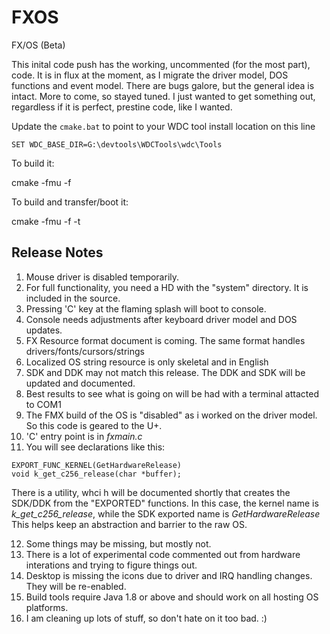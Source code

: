 # FXOS
FX/OS (Beta)

This inital code push has the working, uncommented (for the most part), code.  It is in flux at the moment, as I migrate the driver model, DOS functions and event model.  There are bugs galore, but the general idea is intact.  More to come, so stayed tuned.  I just wanted to get something out, regardless if it is perfect, prestine code, like I wanted.

Update the ```cmake.bat``` to point to your WDC tool install location on this line

```
SET WDC_BASE_DIR=G:\devtools\WDCTools\wdc\Tools
```

To build it:

cmake -fmu -f

To build and transfer/boot it:

cmake -fmu -f -t


## Release Notes
1) Mouse driver is disabled temporarily.
2) For full functionality, you need a HD with the "system" directory. It is included in the source.
3) Pressing 'C' key at the flaming splash will boot to console.
4) Console needs adjustments after keyboard driver model and DOS updates.  
5) FX Resource format document is coming.  The same format handles drivers/fonts/cursors/strings
6) Localized OS string resource is only skeletal and in English
7) SDK and DDK may not match this release.  The DDK and SDK will be updated and documented.
8) Best results to see what is going on will be had with a terminal attacted to COM1
9) The FMX build of the OS is "disabled" as i worked on the driver model.  So this code is geared to the U+.
10) 'C' entry point is in *fxmain.c*
11) You will see declarations like this:

```
EXPORT_FUNC_KERNEL(GetHardwareRelease)
void k_get_c256_release(char *buffer);
```
There is a utility, whci h will be documented shortly that creates the SDK/DDK from the "EXPORTED" functions.  In this case, the kernel name is *k_get_c256_release*, while the SDK exported name is *GetHardwareRelease*
This helps keep an abstraction and barrier to the raw OS.


12) Some things may be missing, but mostly not.
13) There is a lot of experimental code commented out from hardware interations and trying to figure things out.
14) Desktop is missing the icons due to driver and IRQ handling changes.  They will be re-enabled.
15) Build tools require Java 1.8 or above and should work on all hosting OS platforms.
16) I am cleaning up lots of stuff, so don't hate on it too bad. :)




